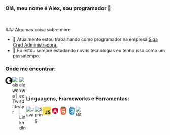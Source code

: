 ### Olá, meu nome é Alex, sou programador 👋
<br />
<br />
<!--
**alexwedsday/alexwedsday** is a ✨ _special_ ✨ repository because its `README.md` (this file) appears on your GitHub profile.
-->
### Algumas coisa sobre mim:

- 🔭 Atualmente estou trabalhando como programador na empresa [Siga Cred Administradora.](https://www.sigacred.com.br/)
- 🌱 Eu estou sempre estudando novas tecnologias eu tenho isso como um passatempo.


### Onde me encontrar:

[<img align="left" alt="https://about.me/alexwedsday" width="22px" src="https://raw.githubusercontent.com/iconic/open-iconic/master/svg/globe.svg" />][website]
[<img align="left" alt="alxwca | Twitter" width="22px" src="https://cdn.jsdelivr.net/npm/simple-icons@v3/icons/twitter.svg" />][twitter]
[<img align="left" alt="alexwedsday | LinkedIn" width="22px" src="https://cdn.jsdelivr.net/npm/simple-icons@v3/icons/linkedin.svg" />][linkedin]

<br />
<br />

### Linguagens, Frameworks e Ferramentas:

<img align="left" alt="Java" width="26px" src="https://img.icons8.com/color/48/000000/java-coffee-cup-logo.png" />
<img align="left" alt="Spring" width="26px" src="https://img.icons8.com/color/48/000000/spring-logo.png" />
<img align="left" alt="JavaScript" width="26px" src="https://raw.githubusercontent.com/github/explore/80688e429a7d4ef2fca1e82350fe8e3517d3494d/topics/javascript/javascript.png" />
<img align="left" alt="Angular" width="26px" src="https://raw.githubusercontent.com/github/explore/80688e429a7d4ef2fca1e82350fe8e3517d3494d/topics/angular/angular.png" />
<img align="left" alt="HTML5" width="26px" src="https://raw.githubusercontent.com/github/explore/80688e429a7d4ef2fca1e82350fe8e3517d3494d/topics/html/html.png" />
<img align="left" alt="CSS3" width="26px" src="https://raw.githubusercontent.com/github/explore/80688e429a7d4ef2fca1e82350fe8e3517d3494d/topics/css/css.png" />
<img align="left" alt="Git" width="26px" src="https://img.icons8.com/color/48/000000/git.png" />


[website]: https://about.me/alexwedsday/
[twitter]: https://twitter.com/alxwca
[linkedin]: https://www.linkedin.com/in/alexwedsday/


